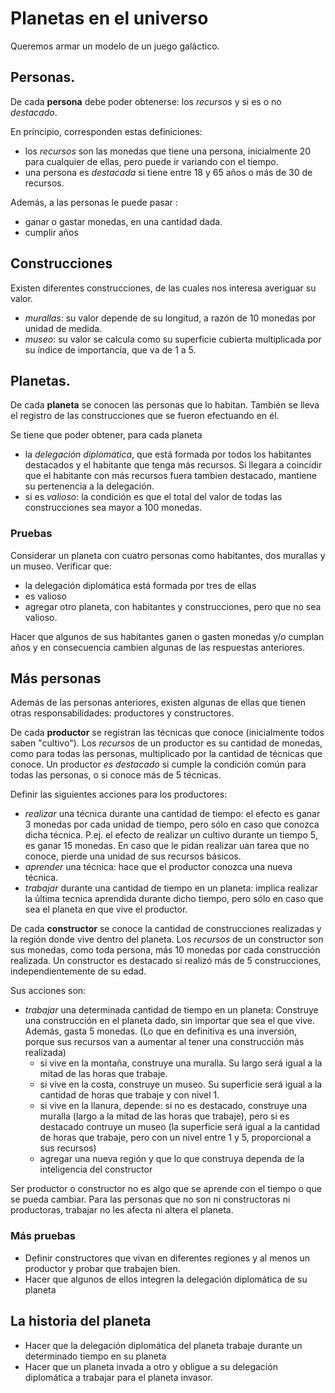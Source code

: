 # Planetas en el universo

Queremos armar un modelo de un juego galáctico.

## Personas.

De cada **persona** debe poder obtenerse: los _recursos_ y si es o no _destacado_. 

En principio, corresponden estas definiciones:
- los _recursos_ son las monedas que tiene una persona, inicialmente 20 para cualquier de ellas, pero puede ir variando con el tiempo.
- una persona es _destacada_ si tiene entre 18 y 65 años o más de 30 de recursos. 

Además, a las personas le puede pasar : 
- ganar o gastar monedas, en una cantidad dada.
- cumplir años

## Construcciones

Existen diferentes construcciones, de las cuales nos interesa averiguar su valor.
- _murallas_: su valor depende de su longitud, a razón de 10 monedas por unidad de medida.
- _museo_: su valor se calcula como su superficie cubierta multiplicada por su índice de importancia, que va de 1 a 5. 

## Planetas.

De cada **planeta** se conocen las personas que lo habitan. También se lleva el registro de las construcciones que se fueron efectuando en él.
 
Se tiene que poder obtener, para cada planeta
- la _delegación diplomática_, que está formada por todos los habitantes destacados y el habitante que tenga más recursos. Si llegara a coincidir que el habitante con más recursos fuera tambien destacado, mantiene su pertenencia a la delegación. 
- si es _valioso_: la condición es que el total del valor de todas las construcciones sea mayor a 100 monedas.


### Pruebas
Considerar un planeta con cuatro personas como habitantes, dos murallas y un museo. Verificar que:
- la delegación diplomática está formada por tres de ellas
- es valioso
- agregar otro planeta, con habitantes y construcciones, pero que no sea valioso. 

Hacer que algunos de sus habitantes ganen o gasten monedas y/o cumplan años y en consecuencia cambien algunas de las respuestas anteriores.


## Más personas

Además de las personas anteriores, existen algunas de ellas que tienen otras responsabilidades: productores y constructores. 

De cada **productor** se registran las técnicas que conoce (inicialmente todos saben "cultivo"). 
Los _recursos_ de un productor es su cantidad de monedas, como para todas las personas, multiplicado por la cantidad de técnicas que conoce.
Un productor _es destacado_ si cumple la condición común para todas las personas, o si conoce más de 5 técnicas.
 
Definir las siguientes acciones para los productores:
- _realizar_ una técnica durante una cantidad de tiempo: el efecto es ganar 3 monedas por cada unidad de tiempo, pero sólo en caso que conozca dicha técnica. P.ej. el efecto de realizar un cultivo durante un tiempo 5, es ganar 15 monedas. En caso que le pidan realizar uan tarea que no conoce, pierde una unidad de sus recursos básicos.
- _aprender_ una técnica: hace que el productor conozca una nueva técnica.
- _trabajar_ durante una cantidad de tiempo en un planeta: implica realizar la última tecnica aprendida durante dicho tiempo, pero sólo en caso que sea el planeta en que vive el productor. 

De cada **constructor** se conoce la cantidad de construcciones realizadas y la región donde vive dentro del planeta. 
Los _recursos_ de un constructor son sus monedas, como toda persona, más 10 monedas por cada construcción realizada.
Un constructor es destacado si realizó más de 5 construcciones, independientemente de su edad. 

Sus acciones son:
- _trabajar_ una determinada cantidad de tiempo en un planeta: Construye una construcción en el planeta dado, sin importar que sea el que vive. Además, gasta 5 monedas. (Lo que en definitiva es una inversión, porque sus recursos van a aumentar al tener una construcción más realizada) 
	- si vive en la montaña, construye una muralla. Su largo será igual a la mitad de las horas que trabaje.
	- si vive en la costa, construye un museo. Su superficie será igual a la cantidad de horas que trabaje y con nivel 1.
	- si vive en la llanura, depende: si no es destacado, construye una muralla (largo a la mitad de las horas que trabaje), pero si es destacado contruye un museo (la superficie será igual a la cantidad de horas que trabaje, pero con un nivel entre 1 y 5, proporcional a sus recursos)
	- agregar una nueva región y que lo que construya dependa de la inteligencia del constructor

Ser productor o constructor no es algo que se aprende con el tiempo o que se pueda cambiar. Para las personas que no son ni constructoras ni productoras, trabajar no les afecta ni altera el planeta.

### Más pruebas
- Definir constructores que vivan en diferentes regiones y al menos un productor y probar que trabajen bien.
- Hacer que algunos de ellos integren la delegación diplomática de su planeta 

## La historia del planeta
- Hacer que la delegación diplomática del planeta trabaje durante un determinado tiempo en su planeta
- Hacer que un planeta invada a otro y obligue a su delegación diplomática a trabajar para el planeta invasor.
